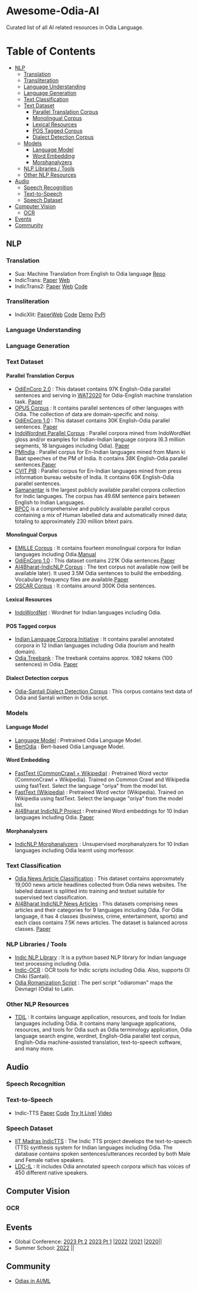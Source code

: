 # Awesome-Odia-AI
Curated list of all AI related resources in Odia Language.

Table of Contents
=================
* [NLP](#nlp)
  * [Translation](#translation)
  * [Transliteration](#transliteration)
  * [Language Understanding](#language-understanding)
  * [Language Generation](#language-generation)
  * [Text Classification](#text-classification)
  * [Text Dataset](#text-dataset)
    * [Parallel Translation Corpus](#parallel-translation-corpus)
    * [Monolingual Corpus](#monolingual-corpus)
    * [Lexical Resources](#lexical-resources)
    * [POS Tagged Corpus](#pos-tagged-corpus)
    * [Dialect Detection Corpus](#dialect-detection-corpus)
  * [Models](#models)
      * [Language Model](#language-model)
      * [Word Embedding](#word-embedding)
      * [Morphanalyzers](#morphanalyzers)
  * [NLP Libraries / Tools](#nlp-libraries--tools)
  * [Other NLP Resources](#other-nlp-resources)
* [Audio](#audio)
  * [Speech Recognition](#speech-recognition)
  * [Text-to-Speech](#text-to-speech)
  * [Speech Dataset](#speech-dataset)
* [Computer Vision](#computer-vision)
  * [OCR](#ocr)
* [Events](#events)
* [Community](#community)

## NLP

### Translation

- Sua: Machine Translation from English to Odia language [Repo](https://github.com/soumendrak/MTEnglish2Odia)
- IndicTrans: [Paper](https://arxiv.org/abs/2104.05596) [Web](https://ai4bharat.iitm.ac.in/indictrans/)
- IndicTrans2: [Paper](https://arxiv.org/abs/2305.16307) [Web](https://ai4bharat.iitm.ac.in/indic-trans2/) [Code](https://github.com/AI4Bharat/IndicTrans2)
  
### Transliteration

- IndicXlit: [Paper](https://arxiv.org/abs/2205.03018)[Web](https://ai4bharat.iitm.ac.in/areas/transliteration/") [Code](https://github.com/AI4Bharat/IndicTrans2) [Demo](https://xlit.ai4bharat.org/) [PyPi](https://pypi.org/project/ai4bharat-transliteration)

### Language Understanding
### Language Generation
### Text Dataset

#### Parallel Translation Corpus
* <a href="https://lindat.mff.cuni.cz/repository/xmlui/handle/11234/1-3211">OdiEnCorp 2.0</a> : This dataset contains 97K English-Odia parallel sentences and serving in <a href="http://lotus.kuee.kyoto-u.ac.jp/WAT/WAT2020/index.html"> WAT2020</a> for Odia-English machine translation task. <a href="https://www.aclweb.org/anthology/2020.wildre-1.3.pdf">Paper</a> 
* <a href="http://opus.nlpl.eu/">OPUS Corpus</a> : It contains parallel sentences of other languages with Odia. The collection of data are domain-specific and noisy.  
* <a href="https://lindat.mff.cuni.cz/repository/xmlui/handle/11234/1-2879">OdiEnCorp 1.0</a> : This dataset contains 30K English-Odia parallel sentences. <a href="https://link.springer.com/chapter/10.1007/978-981-13-9282-5_47">Paper</a> 
* <a href="https://github.com/anoopkunchukuttan/indowordnet_parallel">IndoWordnet Parallel Corpus</a> : Parallel corpora mined from IndoWordNet gloss and/or examples for Indian-Indian language corpora (6.3 million segments, 18 languages including Odia). <a href="https://github.com/anoopkunchukuttan/indowordnet_parallel/blob/master/iwn_parallel_2020.pdf">Paper</a>
* <a href="http://data.statmt.org/pmindia/">PMIndia</a> : Parallel corpus for En-Indian languages mined from Mann ki Baat speeches of the PM of India. It contains 38K English-Odia parallel sentences.<a href="https://arxiv.org/abs/2001.09907">Paper</a> 
* <a href="http://preon.iiit.ac.in/~jerin/bhasha/">CVIT PIB</a> : Parallel corpus for En-Indian languages mined from press information bureau website of India. It contains 60K English-Odia parallel sentences.
* <a href="https://ai4bharat.iitm.ac.in//samanantar/">Samanantar</a> is the largest publicly available parallel corpora collection for Indic languages. The corpus has 49.6M sentence pairs between English to Indian Languages.
* <a href="https://ai4bharat.iitm.ac.in/bpcc/">BPCC</a> is a comprehensive and publicly available parallel corpus containing a mix of Human labelled data and automatically mined data; totaling to approximately 230 million bitext pairs.



#### Monolingual Corpus
* <a href="https://www.lancaster.ac.uk/fass/projects/corpus/emille/">EMILLE Corpus</a> : It contains fourteen monolingual corpora for Indian languages including Odia.<a href="https://www.lancaster.ac.uk/fass/projects/corpus/emille/MANUAL.htm">Manual</a> 
* <a href="https://lindat.mff.cuni.cz/repository/xmlui/handle/11234/1-2879">OdiEnCorp 1.0</a> : This dataset contains 221K Odia sentences.<a href="https://link.springer.com/chapter/10.1007/978-981-13-9282-5_47">Paper</a> 
* <a href="https://github.com/ai4bharat-indicnlp/indicnlp_corpus">AI4Bharat-IndicNLP Corpus</a> : The text corpus not available now (will be available later). It used 3.5M Odia sentences to build the embedding. Vocabulary frequency files are available.<a href="https://github.com/ai4bharat-indicnlp/indicnlp_corpus/blob/master/ai4bharat-indicnlp-corpus-2020.pdf">Paper</a>
* <a href="https://oscar-corpus.com/">OSCAR Corpus</a> : It contains around 300K Odia sentences.

#### Lexical Resources
* <a href="http://www.cfilt.iitb.ac.in/indowordnet/">IndoWordNet</a> : Wordnet for Indian languages including Odia.


#### POS Tagged corpus
* <a href="http://sanskrit.jnu.ac.in/ilci/index.jsp/">Indian Language Corpora Initiative</a> : It contains parallel annotated corpora in 12 Indian languages including Odia (tourism and health domain). 
*  <a href="https://github.com/UniversalDependencies/UD_Odia-ODTB/tree/dev">Odia Treebank</a> : The treebank contains approx. 1082 tokens (100 sentences) in Odia.
<a href="https://lnkd.in/evgspdqm">Paper</a>


#### Dialect Detection corpus
* <a href="https://github.com/shantipriyap/Odia-Santali-Dialect-Detection-Dataset/">Odia-Santali Dialect Detection Corpus</a> : This corpus contains text data of Odia and Santali written in Odia script. 

### Models

#### Language Model
* <a href="https://github.com/goru001/nlp-for-odia">Language Model</a> : Pretrained Odia Language Model. 
* <a href="https://colab.research.google.com/gist/satyapb2002/aeb7bf9a686a9c7294ec5725ff53fa49/odiabert_languagemodel.ipynb#scrollTo=xy_H5EjNTdRE">BertOdia</a> : Bert-based Odia Language Model.

#### Word Embedding
* <a href="https://fasttext.cc/docs/en/crawl-vectors.html">FastText (CommonCrawl + Wikipedia)</a> : Pretrained Word vector (CommonCrawl + Wikipedia). Trained on Common Crawl and Wikipedia using fastText. Select the language "oriya" from the model list.
* <a href="https://fasttext.cc/docs/en/pretrained-vectors.html">FastText (Wikipedia)</a> : Pretrained Word vector (Wikipedia). Trained on Wikipedia using fastText. Select the language "oriya" from the model list.
* <a href="https://github.com/ai4bharat-indicnlp/indicnlp_corpus">AI4Bharat IndicNLP Project</a> : Pretrained Word embeddings for 10 Indian languages including Odia. <a href="https://github.com/ai4bharat-indicnlp/indicnlp_corpus/blob/master/ai4bharat-indicnlp-corpus-2020.pdf">Paper</a>

#### Morphanalyzers
* <a href="https://github.com/ai4bharat-indicnlp/indicnlp_corpus">IndicNLP Morphanalyzers</a> : Unsupervised morphanalyzers for 10 Indian languages including Odia learnt using morfessor.


### Text Classification
* <a href="https://www.kaggle.com/disisbig/odia-news-dataset">Odia News Article Classification</a> : This dataset contains approxmately 19,000 news article headlines collected from Odia news websites. The labeled dataset is splitted into training and testset suitable for supervised text classification. 
* <a href="https://github.com/ai4bharat-indicnlp/indicnlp_corpus">AI4Bharat IndicNLP News Articles</a> : This datasets comprising news articles and their categories for 9 languages including Odia. For Odia language, it has 4 classes (business, crime, entertainment, sports) and each class contains 7.5K news articles. The dataset is balanced across classes. <a href="https://github.com/ai4bharat-indicnlp/indicnlp_corpus/blob/master/ai4bharat-indicnlp-corpus-2020.pdf">Paper</a>

### NLP Libraries / Tools 
* <a href="https://github.com/anoopkunchukuttan/indic_nlp_library">Indic NLP Library</a> : It is a python based NLP library for Indian language text processing including Odia.
* <a href="https://indic-ocr.github.io/">Indic-OCR</a> : OCR tools for Indic scripts including Odia. Also, supports Ol Chiki (Santali).
* <a href="https://github.com/shantipriyap/odia_nlp">Odia Romanization Script</a> : The perl script "odiaroman" maps the Devnagri (Odia) to Latin.

### Other NLP Resources
* <a href="http://tdil-dc.in/index.php?lang=en">TDIL</a> : It contains language application, resources, and tools for Indian languages including Odia. It contains many language applications, resources, and tools for Odia such as Odia terminology application, Odia language search engine, wordnet, English-Odia parallel text corpus, English-Odia machine-assisted translation, text-to-speech software, and many more.  

## Audio
### Speech Recognition
### Text-to-Speech
- Indic-TTS [Paper](https://arxiv.org/abs/2211.09536) [Code](https://github.com/AI4Bharat/Indic-TTS) [Try It Live](https://models.ai4bharat.org/#/tts)] [Video](https://youtu.be/I3eo8IUAP7s)


### Speech Dataset
* <a href="https://www.iitm.ac.in/donlab/tts/index.php">IIT Madras IndicTTS</a> : The Indic TTS project develops the text-to-speech (TTS) synthesis system for Indian languages including Odia. The database contains spoken sentences/utterances recorded by both Male and Female native speakers.
* <a href="http://www.ldcil.org/resourcesSpeechCorpOriya.aspx">LDC-IL</a> :  It includes Odia annotated speech corpora which has voices of 450 different native speakers.
## Computer Vision
### OCR

## Events
- Global Conference: [2023 Pt 2](https://www.youtube.com/live/KZB9bfKkLgM?si=3i9eY22xT-1yZTD8) [2023 Pt 1](https://www.youtube.com/live/GPkWL-9akQc?si=uh0Ay0SKEVlRnX3U) |[2022](https://www.youtube.com/live/MPrU-3s8ccw?si=gxbOFyfI3j3g8UsH) |[2021](https://www.youtube.com/live/iX59_YJzINs?si=TiZmMMeB6Hy28JcZ) |[2020](https://www.youtube.com/live/PF5DScCr5SI?si=znfuwHbrIgHSzgnO)||
- Summer School: [2022](https://youtube.com/playlist?list=PLQCNXbSwgbGwMW4rGHr_LIfSCMh-7lgbR&si=f_b94K73yVAKST1E) ||

## Community
- [Odias in AI/ML](https://www.odishaai.org/)
